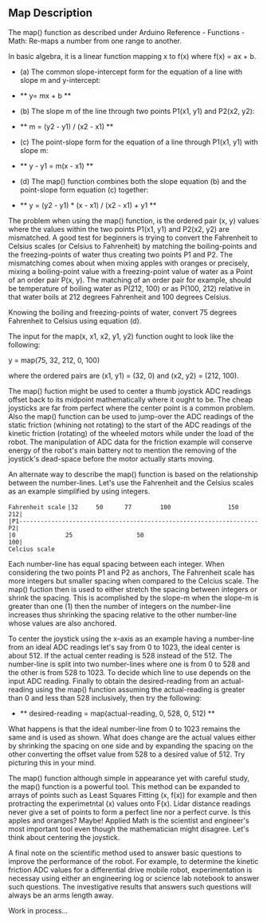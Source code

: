 ## Map Description

The map() function as described under Arduino Reference - Functions - Math: Re-maps a number from one range to another.

In basic algebra, it is a linear function mapping x to f(x) where f(x) = ax + b.

- (a) The common slope-intercept form for the equation of a line with slope m and y-intercept: 

 - ** y= mx + b ** 

- (b) The slope m of the line through two points P1(x1, y1) and P2(x2, y2):

 - ** m = (y2 - y1) / (x2 - x1) **

- (c) The point-slope form for the equation of a line through P1(x1, y1) with slope m:

 - ** y - y1 = m(x - x1) **

- (d) The map() function combines both the slope equation (b) and the point-slope form equation (c) together:

 - ** y = (y2 - y1) * (x - x1) / (x2 - x1) + y1 **

The problem when using the map() function, is the ordered pair (x, y) values where the values within the two points P1(x1, y1) and P2(x2, y2) are mismatched. A good test for beginners is trying to convert the Fahrenheit to Celsius scales (or Celsius to Fahrenheit) by matching the boiling-points and the freezing-points of water thus creating two points P1 and P2. The mismatching comes about when mixing apples with oranges or precisely, mixing a boiling-point value with a freezing-point value of water as a Point of an order pair P(x, y). The matching of an order pair for example, should be temperature of boiling water as P(212, 100) or as P(100, 212) relative in that water boils at 212 degrees Fahrenheit and 100 degrees Celsius.

Knowing the boiling and freezing-points of water, convert 75 degrees Fahrenheit to Celsius using equation (d).

The input for the map(x, x1, x2, y1, y2) function ought to look like the following:

y = map(75, 32, 212, 0, 100) 

where the ordered pairs are (x1, y1) = (32, 0) and (x2, y2) = (212, 100).

The map() fuction might be used to center a thumb joystick ADC readings offset back to its midpoint mathematically where it ought to be. The cheap joysticks are far from perfect where the center point is a common problem. Also the map() function can be used to jump-over the ADC readings of the static friction (whining not rotating) to the start of the ADC readings of the kinetic friction (rotating) of the wheeled motors while under the load of the robot. The manipulation of ADC data for the friction example will conserve energy of the robot's main battery not to mention the removing of the joystick's dead-space before the motor actually starts moving.

An alternate way to describe the map() function is based on the relationship between the number-lines. Let's use the Fahrenheit and the Celsius scales as an example simplified by using integers.

``Fahrenheit scale``
``|32     50      77        100                150                     212|``<br>
``|P1-------------------------------------------------------------------P2|``<br>
``|0              25                  50                               100|``<br>
``Celcius scale``

Each number-line has equal spacing between each integer. When considering the two points P1 and P2 as anchors, The Fahrenheit scale has more integers but smaller spacing when compared to the Celcius scale. The map() fuction then is used to either stretch the spacing between integers or shrink the spacing. This is acomplished by the slope-m when the slope-m is greater than one (1) then the number of integers on the number-line increases thus shrinking the spacing relative to the other number-line whose values are also anchored.

To center the joystick using the x-axis as an example having a number-line from an ideal ADC readings let's say from 0 to 1023, the ideal center is about 512. If the actual center reading is 528 instead of the 512. The number-line is split into two number-lines where one is from 0 to 528 and the other is from 528 to 1023. To decide which line to use depends on the input ADC reading. Finally to obtain the desired-reading from an actual-reading using the map() function assuming the actual-reading is greater than 0 and less than 528 inclusively, then try the following: 

 - ** desired-reading = map(actual-reading, 0, 528, 0, 512) **

What happens is that the ideal number-line from 0 to 1023 remains the same and is used as shown. What does change are the actual values either by shrinking the spacing on one side and by expanding the spacing on the other converting the offset value from 528 to a desired value of 512. Try picturing this in your mind.

The map() function although simple in appearance yet with careful study, the map() function is a powerful tool. This method can be expanded to arrays of points such as Least Squares Fitting (x, f(x)) for example and then protracting the experimetntal (x) values onto F(x). Lidar distance readings never give a set of points to form a perfect line nor a perfect curve. Is this apples and oranges? Maybe! Applied Math is the scientist and engineer's most important tool even though the mathematician might disagree. Let's think about centering the joystick.

A final note on the scientific method used to answer basic questions to improve the performance of the robot. For example, to determine the kinetic friction ADC values for a differential drive mobile robot, experimentation is necessay using either an engineering log or science lab notebook to answer such questions. The investigative results that answers such questions will always be an arms length away.

Work in process...
